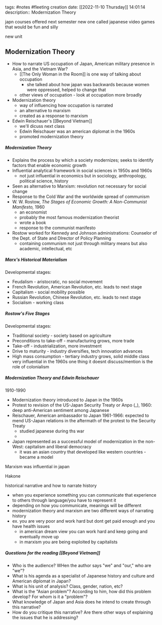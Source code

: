 tags: #notes #fleeting
creation date: [[2022-11-10 Thursday]] 14:01:14
description:: Modernization Theory

japn courses offered next semester
new one called japanese video games that would be fun and silly

new unit
## Modernization Theory
- How to narrate US occupation of Japan, American military presence in Asia, and the Vietnam War?
	- [[The Only Woman in the Room]] is one way of talking about occupation
		- she talked about how japan was backwards because women were oppressed, helped to change that
	- other views of occupation - look at occupation more broadly
- Modernization theory
	- way of influencing how occupation is narrated
	- an alternative to marxism
	- created as a response to marxism
- Edwin Reischauer's [[Beyond Vietnam]]
	- we'll dicuss next class
	- Edwin Reischauer was an american diplomat in the 1960s
	- promoted modernization theory

##### Modernization Theory
- Explains the process by which a society modernizes; seeks to identify factors that enable economic growth
- Influential analytical framework in social sciences in 1950s and 1960s
	- not just influential in economics but in sociology, anthropology, political science, history
- Seen as alternative to Marxism: revolution not necessary for social change
- Response to the Cold War and the worldwide spread of communism
- W. W. Rostow, *The Stages of Economic Growth: A Non-Communist Manifesto,* 1960
	- an economist
	- probably the most famous modernization theorist
	- wrote a book
	- response to the communist manifesto
- Rostow worked for Kennedy and Johnson administrations: Counselor of the Dept. of State and DIrector of Policy Planning
	- containing communism not just through military means but also academic, intellectual, etc

##### Marx's Historical Materialism
Developmental stages:
- Feudalism - aristocratic, no social movement
- French Revolution, American Revolution, etc. leads to next stage
- Capitalism - social mobility possible
- Russian Revolution, Chinese Revolution, etc. leads to next stage
- Socialism - working class

##### Rostow's Five Stages
Developmental stages:
- Traditional society - society based on agriculture
- Preconditions to take-off - manufacturing grows, more trade
- Take-off - industrialization, more investment
- Drive to maturity - industry diversifies, tech innovation advances
- High mass consumption - tertiary industry grows, solid middle class
very influential in the 1960s
one thing it doesnt discuss/mention is the role of colonialism

##### Modernization Theory and Edwin Reischauer
1910-1990
- Modernization theory introduced to Japan in the 1960s
- Protest to revision of the US-Japan Security Treaty or Anpo (\_), 1960: deep anti-American sentiment among Japanese
- Reischauer, American ambassador to Japan 1961-1966: expected to mend US-Japan relations in the aftermath of the protest to the Security Treaty
	- studied japanese during ths war
	- 
- Japan represented as a successful model of modernization in the non-West: capitalism and liberal democracy
	- it was an asian country that developed like western countries - became a model

Marxism was influential in japan 

Hakone

historical narrative and how to narrate history
- when you experience something you can communicate that experience to others through language/you have to represent it
- depending on how you communicate, meanings will be different
- modernization theory and marxism are two different ways of narrating history
- ex. you are very poor and work hard but dont get paid enough and you have health issues
	- in american dream view you can work hard and keep going and eventually move up
	- in marxism you are being exploited by capitalists


##### Questions for the reading [[Beyond Vietnam]]
- Who is the audience? WHen the author says "we" and "our," who are "we"?
- What is his agenda as a specialist of Japanese history and culture and American diplomat in Japan?
- What is his unit of analysis? Class, gender, nation, etc?
- What is the "Asian problem"? According to him, how did this problem develop? For whom is it a "problem"?
- What knowledge of Japan and Asia does he intend to create through this narrative?
- How do you critique this narrative? Are there other ways of explaining the issues that he is addressing?